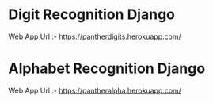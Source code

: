 # Digit Recognition Django
Web App Url :- https://pantherdigits.herokuapp.com/
# Alphabet Recognition Django
Web App Url :- https://pantheralpha.herokuapp.com/
